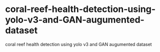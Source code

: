 # coral-reef-health-detection-using-yolo-v3-and-GAN-augumented-dataset
coral reef health detection using yolo v3 and GAN augumented dataset
